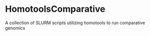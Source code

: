 # HomotoolsComparative
A collection of SLURM scripts utilizing homotools to run comparative genomics
